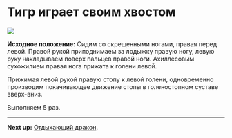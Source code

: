 # Тигр играет своим хвостом



![](../img/25.png)

**Исходное положение:** Сидим со скрещенными ногами, правая перед левой. Правой
рукой приподнимаем за лодыжку правую ногу, левую руку накладываем поверх пальцев
правой ноги. Ахиллесовым сухожилием правая нога прижата к голени левой.

Прижимая левой рукой правую стопу к левой голени, одновременно производим
покачивающее движение стопы в голеностопном суставе вверх-вниз.

Выполняем 5 раз.

***

**Next up:** [Отдыхающий дракон](../26).
